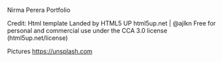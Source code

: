 Nirma Perera Portfolio

Credit:
Html template
	Landed by HTML5 UP
		html5up.net | @ajlkn
		Free for personal and commercial use under the CCA 3.0 license (html5up.net/license)

Pictures
https://unsplash.com


